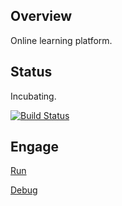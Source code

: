 ## Overview

Online learning platform.

## Status

Incubating.

[![Build Status](https://travis-ci.org/vsite-hr/mentor.svg?branch=master)](https://travis-ci.org/vsite-hr/mentor)

## Engage

[Run](https://github.com/vsite-hr/hive/mentor/Run)

[Debug](https://github.com/vsite-hr/hive/mentor/Debug)
